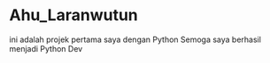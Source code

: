 # Ahu_Laranwutun
ini adalah projek pertama saya dengan Python
Semoga saya berhasil menjadi Python Dev
